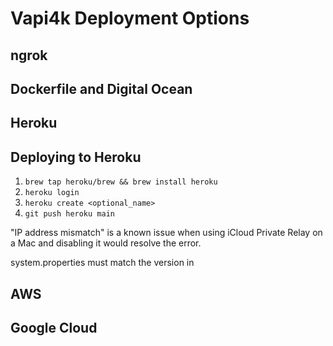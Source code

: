 # Vapi4k Deployment Options

## ngrok

## Dockerfile and Digital Ocean

## Heroku

## Deploying to Heroku

1) `brew tap heroku/brew && brew install heroku`
2) `heroku login`
3) `heroku create <optional_name>`
4) `git push heroku main`

"IP address mismatch" is a known issue when using iCloud Private Relay on a Mac and disabling it would resolve the
error.

system.properties must match the version in

## AWS

## Google Cloud

